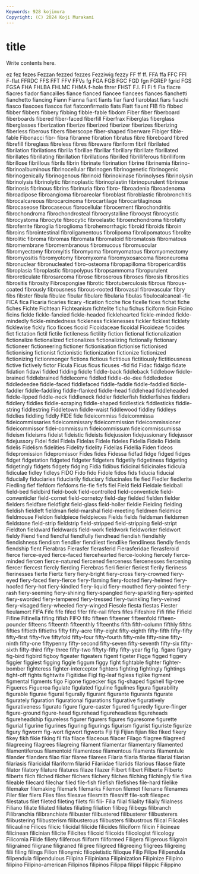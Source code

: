 ```yaml
---
Keywords: 928 kojimura
Copyright: (C) 2024 Koji Murakami
---
```


# title

Write contents here.



ez fez fezes
Fezzan fezzed fezzes Fezziwig fezzy FF ff ff. FFA ffa
FFC FFI F-flat FFRDC FFS FFT FFV FFVs fg FGA
FGB FGC FGD fgn FGREP fgrid FGS FGSA FHA FHLBA
FHLMC FHMA f-hole fhrer FHST F.I. FI Fi fi Fia
fiacre fiacres fiador fiancailles fiance fianced fiancee fiancees fiances fianchetti
fianchetto fiancing Fiann Fianna fiant fiants fiar fiard fiaroblast fiars
fiaschi fiasco fiascoes fiascos fiat fiatconfirmatio fiats Fiatt fiaunt FIB
fib fibbed fibber fibbers fibbery fibbing fibble-fable fibdom Fiber fiber
fiberboard fiberboards fibered fiber-faced fiberfill Fiberfrax Fiberglas fiberglass fiberglasses fiberization
fiberize fiberized fiberizer fiberizes fiberizing fiberless fiberous fibers fiberscope fiber-shaped
fiberware Fibiger fible-fable Fibonacci fibr- fibra fibranne fibration fibratus fibre
fibreboard fibred fibrefill fibreglass fibreless fibres fibreware fibriform fibril fibrilated
fibrilation fibrilations fibrilla fibrillae fibrillar fibrillary fibrillate fibrillated fibrillates fibrillating
fibrillation fibrillations fibrilled fibrilliferous fibrilliform fibrillose fibrillous fibrils fibrin fibrinate
fibrination fibrine fibrinemia fibrino- fibrinoalbuminous fibrinocellular fibrinogen fibrinogenetic fibrinogenic fibrinogenically
fibrinogenous fibrinoid fibrinokinase fibrinolyses fibrinolysin fibrinolysis fibrinolytic fibrinoplastic fibrinoplastin fibrinopurulent
fibrinose fibrinosis fibrinous fibrins fibrinuria fibro fibro- fibroadenia fibroadenoma fibroadipose
fibroangioma fibroareolar fibroblast fibroblastic fibrobronchitis fibrocalcareous fibrocarcinoma fibrocartilage fibrocartilaginous fibrocaseose
fibrocaseous fibrocellular fibrocement fibrochondritis fibrochondroma fibrochondrosteal fibrocrystalline fibrocyst fibrocystic fibrocystoma
fibrocyte fibrocytic fibroelastic fibroenchondroma fibrofatty fibroferrite fibroglia fibroglioma fibrohemorrhagic fibroid
fibroids fibroin fibroins fibrointestinal fibroligamentous fibrolipoma fibrolipomatous fibrolite fibrolitic fibroma
fibromas fibromata fibromatoid fibromatosis fibromatous fibromembrane fibromembranous fibromucous fibromuscular fibromyectomy
fibromyitis fibromyoma fibromyomatous fibromyomectomy fibromyositis fibromyotomy fibromyxoma fibromyxosarcoma fibroneuroma fibronuclear
fibronucleated fibro-osteoma fibropapilloma fibropericarditis fibroplasia fibroplastic fibropolypus fibropsammoma fibropurulent fibroreticulate
fibrosarcoma fibrose fibroserous fibroses fibrosis fibrosities fibrositis fibrosity Fibrospongiae fibrotic
fibrotuberculosis fibrous fibrous-coated fibrously fibrousness fibrous-rooted fibrovasal fibrovascular fibry fibs
fibster fibula fibulae fibular fibulare fibularia fibulas fibulocalcaneal -fic FICA
fica Ficaria ficaries ficary -fication ficche fice ficelle fices fichat
fiche fiches Fichte Fichtean Fichteanism fichtelite fichu fichus ficiform ficin
Ficino ficins fickle fickle-fancied fickle-headed ficklehearted fickle-minded fickle-mindedly fickle-mindedness fickleness
ficklenesses fickler ficklest ficklety ficklewise fickly fico ficoes ficoid Ficoidaceae
ficoidal Ficoideae ficoides fict fictation fictil fictile fictileness fictility fiction
fictional fictionalization fictionalize fictionalized fictionalizes fictionalizing fictionally fictionary fictioneer fictioneering
fictioner fictionisation fictionise fictionised fictionising fictionist fictionistic fictionization fictionize fictionized
fictionizing fictionmonger fictions fictious fictitious fictitiously fictitiousness fictive fictively fictor
Ficula Ficus ficus ficuses -fid fid Fidac fidalgo fidate fidation
fidawi fidded fidding fiddle fiddle-back fiddleback fiddlebow fiddle-brained fiddlebrained fiddlecome
fiddled fiddle-de-dee fiddlededee fiddledeedee fiddle-faced fiddlefaced fiddle-faddle fiddle-faddled fiddle-faddler fiddle-faddling
fiddle-flanked fiddle-head fiddlehead fiddleheaded fiddle-lipped fiddle-neck fiddleneck fiddler fiddlerfish fiddlerfishes
fiddlers fiddlery fiddles fiddle-scraping fiddle-shaped fiddlestick fiddlesticks fiddle-string fiddlestring Fiddletown
fiddle-waist fiddlewood fiddley fiddleys fiddlies fiddling fiddly FIDE fide fideicommiss
fideicommissa fideicommissaries fideicommissary fideicommission fideicommissioner fideicommissor fidei-commissum fideicommissum fideicommissumissa fideism
fideisms fideist fideistic fideists fidejussion fidejussionary fidejussor fidejussory Fidel fidel
Fidela Fidelas Fidele fideles Fidelia Fidelio Fidelis fidelis Fidelism fidelities
Fidelity fidelity Fidellas Fidellia Fiden fideos fidepromission fidepromissor Fides fides
Fidessa fidfad fidge fidged fidges fidget fidgetation fidgeted fidgeter fidgeters
fidgetily fidgetiness fidgeting fidgetingly fidgets fidgety fidging Fidia fidibus fidicinal
fidicinales fidicula fidiculae fidley fidleys FIDO Fido fido Fidole fidos
fids fiducia fiducial fiducially fiduciaries fiduciarily fiduciary fiducinales fie fied
Fiedler fiedlerite Fiedling fief fiefdom fiefdoms fie-fie fiefs fiel Field
field Fieldale fieldball field-bed fieldbird field-book field-controlled field-conventicle field-conventicler field-cornet
field-cornetcy field-day fielded fielden fielder fielders fieldfare fieldfight field-glass field-holler
fieldie Fielding fielding fieldish fieldleft fieldman field-marshal field-meeting fieldmen fieldmice
fieldmouse Fieldon fieldpiece fieldpieces Fields fields fieldsman fieldsmen fieldstone field-strip
fieldstrip field-stripped field-stripping field-stript Fieldton fieldward fieldwards field-work fieldwork fieldworker
fieldwort fieldy Fiend fiend fiendful fiendfully fiendhead fiendish fiendishly fiendishness
fiendism fiendlier fiendliest fiendlike fiendliness fiendly fiends fiendship fient Fierabras
Fierasfer fierasferid Fierasferidae fierasferoid fierce fierce-eyed fierce-faced fiercehearted fierce-looking fiercely
fierce-minded fiercen fierce-natured fiercened fierceness fiercenesses fiercening fiercer fiercest fiercly
fierding Fierebras fieri fierier fieriest fierily fieriness fierinesses fierte Fiertz
fiery fiery-bright fiery-cross fiery-crowned fiery-eyed fiery-faced fiery-fierce fiery-flaming fiery-footed fiery-helmed
fiery-hoofed fiery-hot fiery-kindled fiery-liquid fiery-mouthed fiery-pointed fiery-rash fiery-seeming fiery-shining fiery-spangled
fiery-sparkling fiery-spirited fiery-sworded fiery-tempered fiery-tressed fiery-twinkling fiery-veined fiery-visaged fiery-wheeled fiery-winged
Fiesole fiesta fiestas Fiester fieulamort FIFA Fife fife fifed fifer
fife-rail fifers fifes Fifeshire Fifi fifie Fifield Fifine Fifinella fifing
fifish FIFO fifo fifteen fifteener fifteenfold fifteen-pounder fifteens fifteenth fifteenthly
fifteenths fifth fifth-column fifthly fifths fifties fiftieth fiftieths fifty fifty-acre
fifty-eight fifty-eighth fifty-fifth fifty-fifty fifty-first fifty-five fiftyfold fifty-four fifty-fourth fifty-mile
fifty-nine fifty-ninth fifty-one fiftypenny fifty-second fifty-seven fifty-seventh fifty-six fifty-sixth fifty-third
fifty-three fifty-two fiftyty-fifty fifty-year fig fig. figaro figary fig-bird figbird
figboy figeater figeaters figent figeter Figge figged figgery figgier figgiest
figging figgle figgum figgy fight fightable fighter fighter-bomber fighteress fighter-interceptor
fighters fighting fightingly fightings fight-off fights fightwite Figitidae Figl fig-leaf
figless figlike figment figmental figments figo Figone figpecker figs fig-shaped
figshell fig-tree Figueres Figueroa figulate figulated figuline figulines figura figurability
figurable figurae figural figurally figurant figurante figurants figurate figurately figuration
figurational figurations figurative figuratively figurativeness figurato figure figure-caster figured figuredly
figure-flinger figure-ground figure-head figurehead figureheadless figureheads figureheadship figureless figurer figurers
figures figuresome figurette figurial figurine figurines figuring figurings figurism figurist
figuriste figurize figury figworm fig-wort figwort figworts Fiji fiji Fijian
fijian fike fiked fikery fikey fikh fikie fiking fil fila
filace filaceous filacer Filago filagree filagreed filagreeing filagrees filagreing filament
filamentar filamentary filamented filamentiferous filamentoid filamentose filamentous filaments filamentule filander
filanders filao filar filaree filarees Filaria filaria filariae filarial filarian
filariasis filaricidal filariform filariid Filariidae filariids filarious filasse filate filator
filatory filature filatures filaze filazer Filbert filbert Filberte Filberto filberts
filch filched filcher filchers filchery filches filching filchingly file filea
fileable filecard filechar filed file-fish filefish filefishes file-hard filelike filemaker
filemaking filemark filemarks Filemon filemot filename filenames Filer filer filers
Files files filesave filesmith filesniff file-soft filespec filestatus filet fileted
fileting filets fili fili- Filia filial filiality filially filialness Filiano
filiate filiated filiates filiating filiation filibeg filibegs filibranch Filibranchia filibranchiate
filibuster filibustered filibusterer filibusterers filibustering filibusterism filibusterous filibusters filibustrous filical
Filicales filicauline Filices filicic filicidal filicide filicides filiciform filicin Filicineae
filicinean filicinian filicite Filicites filicoid filicoids filicologist filicology Filicornia Filide
filiety filiferous filiform filiformed Filigera filigerous filigrain filigrained filigrane filigraned
filigree filigreed filigreeing filigrees filigreing filii filing filings Filion filionymic
filiopietistic filioque Filip Filipe Filipendula filipendula filipendulous Filipina Filipiniana Filipinization
Filipinize Filipino filipino Filipino-american Filipinos filipinos Filippa filippi filippic Filippino
